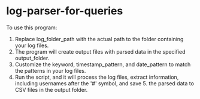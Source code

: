 # log-parser-for-queries

To use this program:
1. Replace log_folder_path with the actual path to the folder containing your log files.
2. The program will create output files with parsed data in the specified output_folder.
3. Customize the keyword, timestamp_pattern, and date_pattern to match the patterns in your log files.
4. Run the script, and it will process the log files, extract information, including usernames after the '#' symbol, and save 5. the parsed data to CSV files in the output folder.



